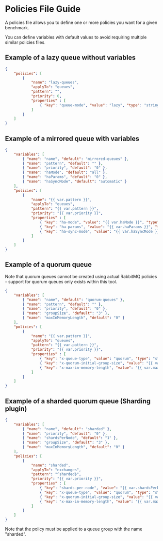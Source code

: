 # Policies File Guide

A policies file allows you to define one or more policies you want for a given benchmark.

You can define variables with default values to avoid requiring multiple similar policies files.

## Example of a lazy queue without variables

```json
{
    "policies": [
        {
            "name": "lazy-queues",
            "applyTo": "queues",
            "pattern": "",
            "priority": 0,
            "properties" : [
                { "key": "queue-mode", "value": "lazy", "type": "string" }
            ]
        }
    ]
}
```

## Example of a mirrored queue with variables

```json
{
    "variables": [
        { "name": "name", "default": "mirrored-queues" },
        { "name": "pattern", "default": "" },
        { "name": "priority", "default": "0" },
        { "name": "haMode", "default": "all" },
        { "name": "haParams", "default": "0" },
        { "name": "haSyncMode", "default": "automatic" }
    ],
    "policies": [
        {
            "name": "{{ var.pattern }}",
            "applyTo": "queues",
            "pattern": "{{ var.pattern }}",
            "priority": "{{ var.priority }}",
            "properties" : [
                { "key": "ha-mode", "value": "{{ var.haMode }}", "type": "string" },
                { "key": "ha-params", "value": "{{ var.haParams }}", "type": "int" },
                { "key": "ha-sync-mode", "value": "{{ var.haSyncMode }}", "type": "string" }
            ]
        }
    ]
}
```

## Example of a quorum queue

Note that quorum queues cannot be created using actual RabbitMQ policies - support for quorum queues only exists within this tool.

```json
{
    "variables": [
        { "name": "name", "default": "quorum-queues" },
        { "name": "pattern", "default": "" },
        { "name": "priority", "default": "0" },
        { "name": "groupSize", "default": "3" },
        { "name": "maxInMemoryLength", "default": "0" }
    ],
    "policies": [
        {
            "name": "{{ var.pattern }}",
            "applyTo": "queues",
            "pattern": "{{ var.pattern }}",
            "priority": "{{ var.priority }}",
            "properties" : [
                { "key": "x-queue-type", "value": "quorum", "type": "string" },
                { "key": "x-quorum-initial-group-size", "value": "{{ var.groupSize }}", "type": "int" },
                { "key": "x-max-in-memory-length", "value": "{{ var.maxInMemoryLength }}", "type": "int" }
            ]
        }
    ]
}
```

## Example of a sharded quorum queue (Sharding plugin)

```json
{
    "variables": [
        { "name": "name", "default": "sharded" },
        { "name": "priority", "default": "0" },
        { "name": "shardsPerNode", "default": "1" },
        { "name": "groupSize", "default": "3" },
        { "name": "maxInMemoryLength", "default": "0" }
    ],
    "policies": [
        {
            "name": "sharded",
            "applyTo": "exchanges",
            "pattern": "^sharded$",
            "priority": "{{ var.priority }}",
            "properties" : [
                { "key": "shards-per-node", "value": "{{ var.shardsPerNode }}", "type": "int" },
                { "key": "x-queue-type", "value": "quorum", "type": "string" },
                { "key": "x-quorum-initial-group-size", "value": "{{ var.groupSize }}", "type": "int" },
                { "key": "x-max-in-memory-length", "value": "{{ var.maxInMemoryLength }}", "type": "int" }
            ]
        }
    ]
}
```

Note that the policy must be applied to a queue group with the name "sharded". 
